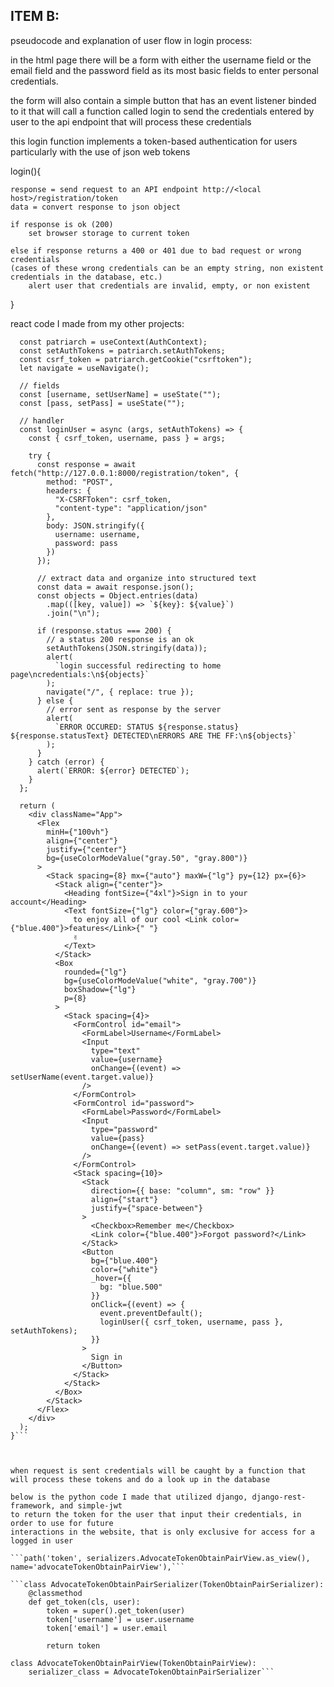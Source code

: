 ## ITEM B:

pseudocode and explanation of user flow in login process:

in the html page there will be a form with either the username field or the email field
and the password field as its most basic fields to enter personal credentials.

the form will also contain a simple button that has an event listener binded to
it that will call a function called login to send the credentials entered by user to the
api endpoint that will process these credentials

<form>
    <email or username field/>
    <password field/>
    <login button onclick=login()/>
</form>


this login function implements a token-based authentication for users
particularly with the use of json web tokens

login(){

    response = send request to an API endpoint http://<local host>/registration/token
    data = convert response to json object

    if response is ok (200)
        set browser storage to current token
    
    else if response returns a 400 or 401 due to bad request or wrong credentials
    (cases of these wrong credentials can be an empty string, non existent 
    credentials in the database, etc.)
        alert user that credentials are invalid, empty, or non existent

}

react code I made from my other projects:

```export default function Login() {
  const patriarch = useContext(AuthContext);
  const setAuthTokens = patriarch.setAuthTokens;
  const csrf_token = patriarch.getCookie("csrftoken");
  let navigate = useNavigate();

  // fields
  const [username, setUserName] = useState("");
  const [pass, setPass] = useState("");

  // handler
  const loginUser = async (args, setAuthTokens) => {
    const { csrf_token, username, pass } = args;

    try {
      const response = await fetch("http://127.0.0.1:8000/registration/token", {
        method: "POST",
        headers: {
          "X-CSRFToken": csrf_token,
          "content-type": "application/json"
        },
        body: JSON.stringify({
          username: username,
          password: pass
        })
      });

      // extract data and organize into structured text
      const data = await response.json();
      const objects = Object.entries(data)
        .map(([key, value]) => `${key}: ${value}`)
        .join("\n");

      if (response.status === 200) {
        // a status 200 response is an ok
        setAuthTokens(JSON.stringify(data));
        alert(
          `login successful redirecting to home page\ncredentials:\n${objects}`
        );
        navigate("/", { replace: true });
      } else {
        // error sent as response by the server
        alert(
          `ERROR OCCURED: STATUS ${response.status} ${response.statusText} DETECTED\nERRORS ARE THE FF:\n${objects}`
        );
      }
    } catch (error) {
      alert(`ERROR: ${error} DETECTED`);
    }
  };

  return (
    <div className="App">
      <Flex
        minH={"100vh"}
        align={"center"}
        justify={"center"}
        bg={useColorModeValue("gray.50", "gray.800")}
      >
        <Stack spacing={8} mx={"auto"} maxW={"lg"} py={12} px={6}>
          <Stack align={"center"}>
            <Heading fontSize={"4xl"}>Sign in to your account</Heading>
            <Text fontSize={"lg"} color={"gray.600"}>
              to enjoy all of our cool <Link color={"blue.400"}>features</Link>{" "}
              ✌️
            </Text>
          </Stack>
          <Box
            rounded={"lg"}
            bg={useColorModeValue("white", "gray.700")}
            boxShadow={"lg"}
            p={8}
          >
            <Stack spacing={4}>
              <FormControl id="email">
                <FormLabel>Username</FormLabel>
                <Input
                  type="text"
                  value={username}
                  onChange={(event) => setUserName(event.target.value)}
                />
              </FormControl>
              <FormControl id="password">
                <FormLabel>Password</FormLabel>
                <Input
                  type="password"
                  value={pass}
                  onChange={(event) => setPass(event.target.value)}
                />
              </FormControl>
              <Stack spacing={10}>
                <Stack
                  direction={{ base: "column", sm: "row" }}
                  align={"start"}
                  justify={"space-between"}
                >
                  <Checkbox>Remember me</Checkbox>
                  <Link color={"blue.400"}>Forgot password?</Link>
                </Stack>
                <Button
                  bg={"blue.400"}
                  color={"white"}
                  _hover={{
                    bg: "blue.500"
                  }}
                  onClick={(event) => {
                    event.preventDefault();
                    loginUser({ csrf_token, username, pass }, setAuthTokens);
                  }}
                >
                  Sign in
                </Button>
              </Stack>
            </Stack>
          </Box>
        </Stack>
      </Flex>
    </div>
  );
}```



when request is sent credentials will be caught by a function that 
will process these tokens and do a look up in the database

below is the python code I made that utilized django, django-rest-framework, and simple-jwt
to return the token for the user that input their credentials, in order to use for future
interactions in the website, that is only exclusive for access for a logged in user

```path('token', serializers.AdvocateTokenObtainPairView.as_view(), name='advocateTokenObtainPairView'),```

```class AdvocateTokenObtainPairSerializer(TokenObtainPairSerializer):
    @classmethod
    def get_token(cls, user):
        token = super().get_token(user)
        token['username'] = user.username
        token['email'] = user.email

        return token

class AdvocateTokenObtainPairView(TokenObtainPairView):
    serializer_class = AdvocateTokenObtainPairSerializer```